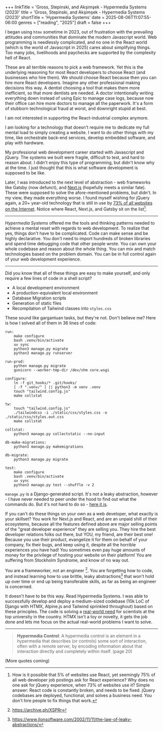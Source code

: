 +++
linkTitle = 'Gross, Stepinski, and Akşimşek - Hypermedia Systems (2023)'
title = 'Gross, Stepinski, and Akşimşek - Hypermedia Systems (2023)'
shortTitle = 'Hypermedia Systems'
date = 2025-08-06T11:07:55-06:00
genres = ["reading", "2025"]
draft = false
+++

I began using `htmx` sometime in 2023, out of frustration with the prevailing attitudes and communities that dominate the modern Javascript world. Web programming is needlessly complicated, and no one in the React world (which is the world of Javascript in 2025) cares about simplifying things. Too many jobs, livelihoods and paychecks are supported by the complexity hell of React.

These are all terrible reasons to pick a web framework. Yet this is the underlying reasoning for most React developers to choose React (and businesses who hire them). We should choose React because then you can hire more React developers. Imagine any other professional making decisions this way. A dentist choosing a tool that makes them more inefficient, so that more dentists are needed. A doctor intentionally writing everything down instead of using Epic to manage case logs, because now their office can hire more doctors to manage all the paperwork. It's a form of stubborn technological fraud at worst, and downright stupid at best.

I am not interested in supporting the React-industrial complex anymore.

I am looking for a technology that doesn't require me to dedicate my full mental load to simply creating a website. I want to do other things with my time, like orchestrate back-end services, develop embedded software, and play with hardware.

My professional web development career started with Javascript and jQuery. The systems we built were fragile, difficult to test, and hard to reason about. I didn't enjoy this type of programming, but didn't know why at the time. I just thought that this is what software development is supposed to be like.

Later, I was introduced to the next level of abstraction - web frameworks like Gatsby (now defunct), and <a href="https://news.ycombinator.com/item?id=44531635#44535359" target="_blank">Next.js</a> (hopefully meets a similar fate). These were supposed to solve the afore-mentioned problems, but didn't. In my view, they made everything worse. I found myself wishing for jQuery again, a 20+ year-old technology that is still in use by <a href="https://w3techs.com/technologies/overview/javascript_library">73% of all websites on the Internet</a>. Notice where React, Next.js, and Gatsby sit on the list[^soapbox].

---

*Hypermedia Systems* offered me the tools and thinking patterns needed to achieve a mental reset with regards to web development. To realize that yes, things don't have to be complicated. Code can make sense and be highly declarative. You don't need to import hundreds of broken libraries and spend time debugging code that other people wrote. You can own your whole codebase and reason about the whole thing. You can mix and match technologies based on the problem domain. You can be in full control again of your web development experience.

---

Did you know that all of these things are easy to make yourself, and only require a few lines of code in a shell script?

- A local development environment
- A production-equivalent local environment
- Database Migration scripts
- Generation of static files
- Recompilation of Tailwind classes into `styles.css`

These sound like gargantuan tasks, but they're not. Don't believe me? Here is how I solved all of them in 36 lines of code: 

```make
run:
	make configure
	bash .venv/bin/activate
	uv sync
	python3 manage.py migrate
	python3 manage.py runserver

run-prod:
	python manage.py migrate
	gunicorn --worker-tmp-dir /dev/shm core.wsgi

configure:
	ln -f git_hooks/* .git/hooks/
	[ -f ".venv/" ] || python3 -m venv .venv
	touch "tailwind.config.js"
	make collstat

tw:
	touch "tailwind.config.js"
	./tailwindcss -i ./static/css/styles.css -o ./static/css/styles.out.css
	make collstat

collstat:
	python3 manage.py collectstatic --no-input

db-make-migrations:
	python3 manage.py makemigrations

db-migrate:
	python3 manage.py migrate

test:
	make configure
	bash .venv/bin/activate
	uv sync
	python3 manage.py test --shuffle -v 2
```
`manage.py` is a Django-generated script. It's not a leaky abstraction, however - I have never needed to peer under the hood to find out what the commands do. But it's not hard to do so - <a href="https://github.com/django/django/tree/main/django/core/management/commands" target="_blank">here it is</a>.

If you can't do these things on your own as a web developer, what exactly is your skillset? You work for Next.js and React, and are an unpaid shill of their ecosystems, because all the features defined above are major selling points of the "great developer experience" they are selling you. They hire the best developer relations folks out there, but YOU, my friend, are their best one! Because you use their product, evangelize it for them on behalf of your company, fix their bugs, and keep using it, despite all the horrible experiences you have had! You sometimes even pay huge amounts of money for the privilege of hosting your website on their platform! You are suffering from Stockholm Syndrome, and know of no way out.

You are a frameworker, not an engineer [^frameworker]. You are forgetting how to code, and instead learning how to use brittle, leaky abstractions[^leaky-abstractions] that won't hold up over time or end up being transferable skills, as far as being an engineer is concerned.

It doesn't have to be this way. Read Hypermedia Systems. I was able to successfully develop and deploy a medium-sized codebase (10k LoC of Django with HTMX, Alpine.js and Tailwind sprinkled throughout) based on these principles. The code is solving a <a href="https://www.mousehouse.bio" target="_blank">real-world need</a> for scientists at the top university in the country. HTMX isn't a toy or novelty, it gets the job done and lets me focus on the actual real-world problems I want to solve. 

---

> **Hypermedia Control**: A hypermedia control is an element in a hypermedia that describes (or controls) some sort of interaction, often with a remote server, by encoding information about that interaction directly and completely within itself. (page 20)

(More quotes coming)

[^soapbox]: How is it possible that 5% of websites use React, yet seemingly 75% of all web developer job postings ask for React experience? Why does no one ask for jQuery experience, when 73% of websites use it? Simple answer: React code is constantly broken, and needs to be fixed. jQuery codebases are deployed, functional, and solves a business need. You don't hire people to fix things that work.

[^frameworker]: https://archive.ph/XSPRr

[^leaky-abstractions]: https://www.jlonsoftware.com/2002/11/11/the-law-of-leaky-abstractions/

